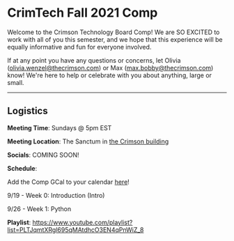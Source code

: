 # CrimTech Fall 2021 Comp
Welcome to the Crimson Technology Board Comp! We are SO EXCITED to work with all of you this semester, and we hope that this experience will be equally informative and fun for everyone involved.

If at any point you have any questions or concerns, let Olivia (olivia.wenzel@thecrimson.com) or Max (max.bobby@thecrimson.com) know! We're here to help or celebrate with you about anything, large or small.

-----
## Logistics
**Meeting Time**: Sundays @ 5pm EST

**Meeting Location**: The Sanctum in [the Crimson building](https://www.google.com/maps/place/Harvard+Crimson/@42.372106,-71.1185717,17z/data=!3m1!4b1!4m5!3m4!1s0x89e3774349ddf717:0x60c085708687338f!8m2!3d42.3721091!4d-71.1163955?shorturl=1)

**Socials**: COMING SOON!

**Schedule**:

Add the Comp GCal to your calendar [here](https://calendar.google.com/calendar/u/2?cid=Y19lZzI3ZTY4cDVyZ3Vvb2lkbDF0ZG1vdTI1NEBncm91cC5jYWxlbmRhci5nb29nbGUuY29t)!

9/19 - Week 0: Introduction (Intro)

9/26 - Week 1: Python

**Playlist**: https://www.youtube.com/playlist?list=PLTJqmtXRgl695qMAtdhcO3EN4qPnWiZ_8